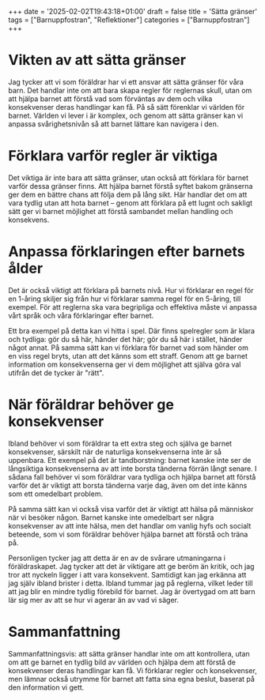 +++
date = '2025-02-02T19:43:18+01:00'
draft = false
title = 'Sätta gränser'
tags = ["Barnuppfostran", "Reflektioner"]
categories = ["Barnuppfostran"]
+++

<!-- Lägg till disclaimer att det är mina åsikter? -->
# Vikten av att sätta gränser
Jag tycker att vi som föräldrar har vi ett ansvar att sätta gränser för våra barn. Det handlar inte om att bara skapa regler för reglernas skull, utan om att hjälpa barnet att förstå vad som förväntas av dem och vilka konsekvenser deras handlingar kan få. På så sätt förenklar vi världen för barnet. Världen vi lever i är komplex, och genom att sätta gränser kan vi anpassa svårighetsnivån så att barnet lättare kan navigera i den.

# Förklara varför regler är viktiga
Det viktiga är inte bara att sätta gränser, utan också att förklara för barnet varför dessa gränser finns. Att hjälpa barnet förstå syftet bakom gränserna ger dem en bättre chans att följa dem på lång sikt. Här handlar det om att vara tydlig utan att hota barnet – genom att förklara på ett lugnt och sakligt sätt ger vi barnet möjlighet att förstå sambandet mellan handling och konsekvens.

# Anpassa förklaringen efter barnets ålder
Det är också viktigt att förklara på barnets nivå. Hur vi förklarar en regel för en 1-åring skiljer sig från hur vi förklarar samma regel för en 5-åring, till exempel. För att reglerna ska vara begripliga och effektiva måste vi anpassa vårt språk och våra förklaringar efter barnet.

Ett bra exempel på detta kan vi hitta i spel. Där finns spelregler som är klara och tydliga: gör du så här, händer det här; gör du så här i stället, händer något annat. På samma sätt kan vi förklara för barnet vad som händer om en viss regel bryts, utan att det känns som ett straff. Genom att ge barnet information om konsekvenserna ger vi dem möjlighet att själva göra val utifrån det de tycker är "rätt".

# När föräldrar behöver ge konsekvenser
Ibland behöver vi som föräldrar ta ett extra steg och själva ge barnet konsekvenser, särskilt när de naturliga konsekvenserna inte är så uppenbara. Ett exempel på det är tandborstning: barnet kanske inte ser de långsiktiga konsekvenserna av att inte borsta tänderna förrän långt senare. I sådana fall behöver vi som föräldrar vara tydliga och hjälpa barnet att förstå varför det är viktigt att borsta tänderna varje dag, även om det inte känns som ett omedelbart problem.

På samma sätt kan vi också visa varför det är viktigt att hälsa på människor när vi besöker någon. Barnet kanske inte omedelbart ser några konsekvenser av att inte hälsa, men det handlar om vanlig hyfs och socialt beteende, som vi som föräldrar behöver hjälpa barnet att förstå och träna på.

Personligen tycker jag att detta är en av de svårare utmaningarna i föräldraskapet. Jag tycker att det är viktigare att ge beröm än kritik, och jag tror att nyckeln ligger i att vara konsekvent. Samtidigt kan jag erkänna att jag själv ibland brister i detta. Ibland tummar jag på reglerna, vilket leder till att jag blir en mindre tydlig förebild för barnet. Jag är övertygad om att barn lär sig mer av att se hur vi agerar än av vad vi säger.
<!-- Kommer eventuellt i annan post Monkey see Monkey Do -->

# Sammanfattning
Sammanfattningsvis: att sätta gränser handlar inte om att kontrollera, utan om att ge barnet en tydlig bild av världen och hjälpa dem att förstå de konsekvenser deras handlingar kan få. Vi förklarar regler och konsekvenser, men lämnar också utrymme för barnet att fatta sina egna beslut, baserat på den information vi gett.
